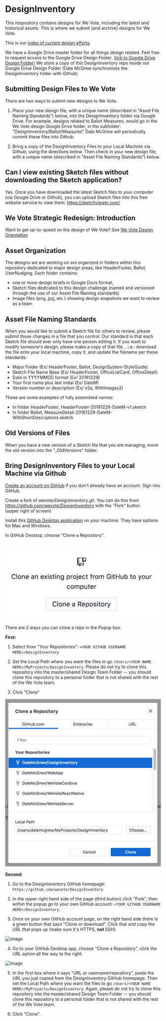 # DesignInventory
This respository contains designs for We Vote, including the latest and historical assets. This is where we submit (and archive) designs for We Vote.

This is our [index of current design efforts](https://docs.google.com/spreadsheets/d/1Pi1SRrniuKOdbRWQgWWIxAyddkrLl73nn21wAhvblUw/edit).

We have a Google Drive master folder for all things design related. Feel free to request access to the Google Drive Design Folder. ([link to Google Drive Design Folder](https://drive.google.com/drive/u/0/folders/0BwSkwvLXQCocQlhhVzF2U2FfZXc)) We store a copy of this DesignInventory repo inside our Google Drive Design Folder (Dale McGrew synchronizes the DesignInventory folder with Github). 

## Submitting Design Files to We Vote
There are two ways to submit new designs to We Vote.

1. Place your new design file, with a unique name (described in "Asset File Naming Standards") below, into the DesignInventory folder via Google Drive. For example, designs related to Ballot Measures, would go in the We Vote design Google Drive folder, in the subfolder: "DesignInventory/Ballot/Measures" Dale McGrew will periodically commit these files into Github.

1. Bring a copy of the DesignInventory Files to your Local Machine via Github, using the directions below. Then check in your new design file, with a unique name (described in "Asset File Naming Standards") below.

## Can I view existing Sketch files without downloading the Sketch application?
Yes. Once you have downloaded the latest Sketch files to your computer (via Google Drive or Github), you can upload Sketch files into this free website service to view them: https://sketchviewer.com/

## We Vote Strategic Redesign: Introduction
Want to get up-to-speed on the design of We Vote? See [We Vote Design Orientation](docs/DESIGN_ORIENTATION.md)

## Asset Organization
The designs we are working on are organized in folders within this repository dedicated to major design areas, like HeaderFooter, Ballot, UserNudging. Each folder contains:

- one or more design briefs in Google Docs format, 
- Sketch files dedicated to this design challenge (named and versioned through the use of our Asset File Naming standards)
- Image files (png, jpg, etc.) showing design snapshots we want to review as a team

## Asset File Naming Standards
When you would like to submit a Sketch file for others to review, please submit those changes in a file that you control. Our standard is that each Sketch file should ever only have one person editing it. If you want to modify someone's design, please make a copy of that file... i.e.: download the file onto your local machine, copy it, and update the filename per these standards:

- Major Folder (Ex/ HeaderFooter, Ballot, DesignSystem-StyleGuide)
- Sketch File Name Base (Ex/ HeaderFooter, OfficeListCard, OfficeDetail)
- Date in YYYYMMDD format (Ex/ 20181229)
- Your first name plus last initial (Ex/ DaleM)
- Version number or description (Ex/ v2a, WithImages2)

These are some examples of fully assembled names:

- In folder HeaderFooter, HeaderFooter-20181229-DaleM-v1.sketch
- In folder Ballot, MeasureDetail-20181229-DaleM-WithShortDescriptions.sketch

## Old Versions of Files
When you have a new version of a Sketch file that you are managing, move the old version into the "_OldVersions" folder.

## Bring DesignInventory Files to your Local Machine via Github

[Create an account on GitHub](https://github.com/join) if you don't already have an account. Sign into GitHub.

Create a fork of wevote/DesignInventory.git. You can do this from https://github.com/wevote/DesignInventory with the "Fork" button  
(upper right of screen)

Install this [GitHub Desktop application](https://help.github.com/desktop/guides/getting-started-with-github-desktop/installing-github-desktop/) on your machine. They have options for Mac and Windows.

In GitHub Desktop, choose "Clone a Repository".

![ScreenShot](docs/images/CloneARepository.png)


There are 2 ways you can clone a repo in the Popup box.


**First:**

1. Select from "Your Repositories": `<YOUR GITHUB USERNAME HERE>/DesignInventory`

2. Set the Local Path where you want the files to go `/Users/<YOUR NAME HERE>/MyProjects/DesignInventory`. Please do not try to clone this repository into the master/shared Design Team Folder -- you should clone this repository to a personal folder that is not shared with the rest of the We Vote team.

3. Click "Clone"

![ScreenShot](docs/images/CloneARepositoryPopup.png)



**Second:**

1. Go to the DesignInventory GitHub homepage: `https://github.com/wevote/DesignInventory`

2. In the upper right hand side of the page (third button) click "Fork", then within the popup go to your own GitHub account: `<YOUR GITHUB USERNAME HERE>/DesignInventory`.

3. Once on your own GitHub account page, on the right hand side there is a green button that says "Clone or download". Click that and copy the URL that pops up (make sure it's HTTPS, **not** SSH).

![image](https://user-images.githubusercontent.com/38788967/50496041-327ced00-09fb-11e9-94c1-2bf97acd6b51.png)

4. Go to your GitHub Desktop app, choose "Clone a Repository", click the URL option all the way to the right.

![image](https://user-images.githubusercontent.com/38788967/50496052-43c5f980-09fb-11e9-8010-5c59ab407049.png)

5. In the first box where it says "URL or username/repository", paste the URL you just copied from the DesignInventory GitHub homepage. Then set the Local Path where you want the files to go `/Users/<YOUR NAME HERE>/MyProjects/DesignInventory`. Again, please do not try to clone this repository into the master/shared Design Team Folder -- you should clone this repository to a personal folder that is not shared with the rest of the We Vote team.

6. Click "Clone".
